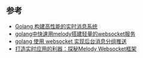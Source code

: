 ## 参考
- [Golang 构建高性能的实时消息系统](https://mp.weixin.qq.com/s/cD1aaaQqts1ySbh88-jDXg)
- [golang中快速用melody搭建轻量的websocket服务](https://blog.csdn.net/itopit/article/details/134097539)
- [golang 使用 websocket 实现后台消息分组推送](https://www.cnblogs.com/maoqide/p/12184591.html)
- [打造实时应用的利器：探秘Melody Websocket框架](https://mp.weixin.qq.com/s/eYqklSV07NleC5d1kBAoPA)
